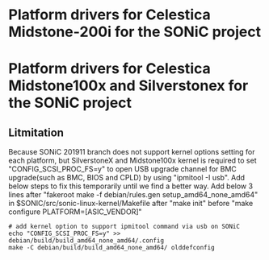 # Platform drivers for Celestica Midstone-200i for the SONiC project
# Platform drivers for Celestica Midstone100x and Silverstonex for the SONiC project
## Litmitation

Because SONiC 201911 branch does not support kernel options setting for each platform, 
but SilverstoneX and Midstone100x kernel is required to set "CONFIG_SCSI_PROC_FS=y" to open USB upgrade channel for BMC upgrade(such as BMC, BIOS and CPLD) by using "ipmitool -I usb". 
Add below steps to fix this temporarily until we find a better way.
    Add below 3 lines after "fakeroot make -f debian/rules.gen setup_amd64_none_amd64" in $SONIC/src/sonic-linux-kernel/Makefile after "make init" before "make configure PLATFORM=[ASIC_VENDOR]"

    # add kernel option to support ipmitool command via usb on SONiC
    echo "CONFIG_SCSI_PROC_FS=y" >> debian/build/build_amd64_none_amd64/.config
    make -C debian/build/build_amd64_none_amd64/ olddefconfig


